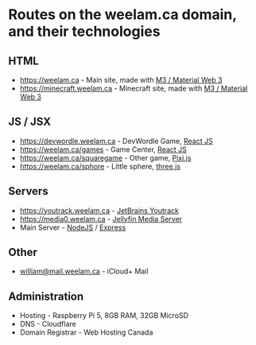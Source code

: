 # Routes on the weelam.ca domain, and their technologies  

## HTML  
- https://weelam.ca - Main site, made with [M3 / Material Web 3](https://m3.material.io/)  
- https://minecraft.weelam.ca - Minecraft site, made with [M3 / Material Web 3](https://m3.material.io/)    
## JS / JSX  
- https://devwordle.weelam.ca - DevWordle Game, [React JS](https://react.dev/)  
- https://weelam.ca/games - Game Center, [React JS](https://react.dev/)  
- https://weelam.ca/squaregame - Other game, [Pixi.js](https://pixijs.com/)  
- https://weelam.ca/sphore - Little sphere, [three.js](https://threejs.org/)  
## Servers  
- https://youtrack.weelam.ca - [JetBrains Youtrack](https://www.jetbrains.com/youtrack/)  
- https://media0.weelam.ca - [Jellyfin Media Server](https://jellyfin.org/)  
- Main Server - [NodeJS](https://nodejs.org/) / [Express](https://expressjs.com/)  
## Other  
- william@mail.weelam.ca - iCloud+ Mail  
## Administration  
- Hosting - Raspberry Pi 5, 8GB RAM, 32GB MicroSD
- DNS - Cloudflare
- Domain Registrar - Web Hosting Canada
